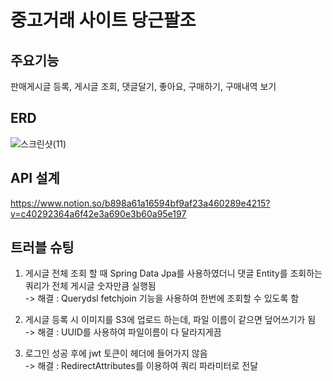 # 중고거래 사이트 당근팔조

## 주요기능
판매게시글 등록, 게시글 조회, 댓글달기, 좋아요, 구매하기, 구매내역 보기

## ERD
![스크린샷(11)](https://user-images.githubusercontent.com/95980876/213648476-9380cb80-ee59-40e7-a66c-c0c8f28025cb.png)


## API 설계
https://www.notion.so/b898a61a16594bf9af23a460289e4215?v=c40292364a6f42e3a690e3b60a95e197

## 트러블 슈팅
1. 게시글 전체 조회 할 때 Spring Data Jpa를 사용하였더니 댓글 Entity를 조회하는 쿼리가 전체 게시글 숫자만큼 실행됨<br>
  -> 해결 : Querydsl fetchjoin 기능을 사용하여 한번에 조회할 수 있도록 함

2. 게시글 등록 시 이미지를 S3에 업로드 하는데, 파일 이름이 같으면 덮어쓰기가 됨<br>
  -> 해결 : UUID를 사용하여 파일이름이 다 달라지게끔 

3. 로그인 성공 후에 jwt 토큰이 헤더에 들어가지 않음<br>
-> 해결 : RedirectAttributes를 이용하여 쿼리 파라미터로 전달
